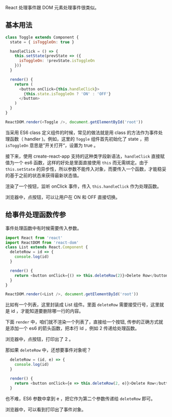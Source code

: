 React 处理事件跟 DOM 元素处理事件很类似。

## 基本用法

```js
class Toggle extends Component {
  state = { isToggleOn: true }

  handleClick = () => {
    this.setState(prevState => ({
      isToggleOn: !prevState.isToggleOn
    }))
  }

  render() {
    return (
      <button onClick={this.handleClick}>
        {this.state.isToggleOn ? 'ON' : 'OFF'}
      </button>
    )
  }
}

ReactDOM.render(<Toggle />, document.getElementById('root'))
```

当采用 ES6 class 定义组件的时候，常见的做法就是用 class 的方法作为事件处理函数（ handler )。例如，这里的 `Toggle` 组件首先初始化了 state ，把 `isToggleOn` 意思是”开关打开“，设置为 true 。

接下来，使用 create-react-app 支持的这种类字段新语法，`handleClick` 直接赋值为一个 es6 函数，这样的好处是里面直接使用 `this` 而无需绑定。由于 `this.setState` 的异步性，所以参数不能传入对象，而要传入一个函数，才能稳妥的基于之前的状态来获得最新状态值。

渲染了一个按钮，监听 onClick 事件，传入 `this.handleClick` 作为处理函数。

浏览器中，点按钮，可以让用户在 ON 和 OFF 直接切换。

## 给事件处理函数传参

事件处理函数中有时候需要传入参数。

```js
import React from 'react'
import ReactDOM from 'react-dom'
class List extends React.Component {
  deleteRow = id => {
    console.log(id)
  }

  render() {
    return <button onClick={() => this.deleteRow(2)}>Delete Row</button>
  }
}

ReactDOM.render(<List />, document.getElementById('root'))
```

比如有一个列表，这里封装成 List 组件。里面 `deleteRow` 需要接受行号，这里就是 id ，才能知道要删除哪一行的内容。

下面 `render` 中，咱们就不渲染一个列表了，直接给一个按钮, 传参的正确方式就是添加一个 es6 的箭头函数，把本行 Id ，例如 2 传递给处理函数。

浏览器中，点按钮，打印出了 2 。

那如果 `deleteRow` 中，还想要事件对象呢？

```js
  deleteRow = (id, e) => {
    console.log(id)
  }

  render() {
    return <button onClick={e => this.deleteRow(2, e)}>Delete Row</button>
  }
```

也不难，ES6 参数中拿到 e ，把它作为第二个参数传递给 `deleteRow` 即可。

浏览器中，可以看到打印出了事件对象。
